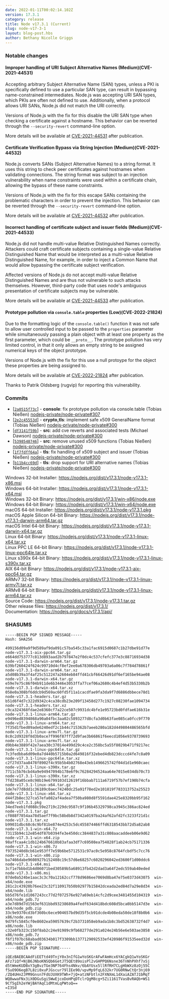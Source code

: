 ```yaml
---
date: 2022-01-11T00:02:14.102Z
version: 17.3.1
category: release
title: Node v17.3.1 (Current)
slug: node-v17-3-1
layout: blog-post.hbs
author: Bethany Nicolle Griggs
---
```


### Notable changes

#### Improper handling of URI Subject Alternative Names (Medium)(CVE-2021-44531)

Accepting arbitrary Subject Alternative Name (SAN) types, unless a PKI is specifically defined to use a particular SAN type, can result in bypassing name-constrained intermediates. Node.js was accepting URI SAN types, which PKIs are often not defined to use. Additionally, when a protocol allows URI SANs, Node.js did not match the URI correctly.

Versions of Node.js with the fix for this disable the URI SAN type when checking a certificate against a hostname. This behavior can be reverted through the `--security-revert` command-line option.

More details will be available at [CVE-2021-44531](https://cve.mitre.org/cgi-bin/cvename.cgi?name=CVE-2021-44531) after publication.

#### Certificate Verification Bypass via String Injection (Medium)(CVE-2021-44532)

Node.js converts SANs (Subject Alternative Names) to a string format. It uses this string to check peer certificates against hostnames when validating connections. The string format was subject to an injection vulnerability when name constraints were used within a certificate chain, allowing the bypass of these name constraints.

Versions of Node.js with the fix for this escape SANs containing the problematic characters in order to prevent the injection. This behavior can be reverted through the `--security-revert` command-line option.

More details will be available at [CVE-2021-44532](https://cve.mitre.org/cgi-bin/cvename.cgi?name=CVE-2021-44532) after publication.

#### Incorrect handling of certificate subject and issuer fields (Medium)(CVE-2021-44533)

Node.js did not handle multi-value Relative Distinguished Names correctly. Attackers could craft certificate subjects containing a single-value Relative Distinguished Name that would be interpreted as a multi-value Relative Distinguished Name, for example, in order to inject a Common Name that would allow bypassing the certificate subject verification.

Affected versions of Node.js do not accept multi-value Relative Distinguished Names and are thus not vulnerable to such attacks themselves. However, third-party code that uses node's ambiguous presentation of certificate subjects may be vulnerable.

More details will be available at [CVE-2021-44533](https://cve.mitre.org/cgi-bin/cvename.cgi?name=CVE-2021-44533) after publication.

#### Prototype pollution via `console.table` properties (Low)(CVE-2022-21824)

Due to the formatting logic of the `console.table()` function it was not safe to allow user controlled input to be passed to the `properties` parameter while simultaneously passing a plain object with at least one property as the first parameter, which could be `__proto__`. The prototype pollution has very limited control, in that it only allows an empty string to be assigned numerical keys of the object prototype.

Versions of Node.js with the fix for this use a null protoype for the object these properties are being assigned to.

More details will be available at [CVE-2022-21824](https://cve.mitre.org/cgi-bin/cvename.cgi?name=CVE-2022-21824) after publication.

Thanks to Patrik Oldsberg (rugvip) for reporting this vulnerability.

### Commits

- \[[`2a0515f73c`](https://github.com/nodejs/node/commit/2a0515f73c)] - **console**: fix prototype pollution via console.table (Tobias Nießen) [nodejs-private/node-private#307](https://github.com/nodejs-private/node-private/pull/307)
- \[[`2e2c45553d`](https://github.com/nodejs/node/commit/2e2c45553d)] - **crypto,tls**: implement safe x509 GeneralName format (Tobias Nießen) [nodejs-private/node-private#300](https://github.com/nodejs-private/node-private/pull/300)
- \[[`df3141f59b`](https://github.com/nodejs/node/commit/df3141f59b)] - **src**: add cve reverts and associated tests (Michael Dawson) [nodejs-private/node-private#300](https://github.com/nodejs-private/node-private/pull/300)
- \[[`5398548746`](https://github.com/nodejs/node/commit/5398548746)] - **src**: remove unused x509 functions (Tobias Nießen) [nodejs-private/node-private#300](https://github.com/nodejs-private/node-private/pull/300)
- \[[`1f7fdff64a`](https://github.com/nodejs/node/commit/1f7fdff64a)] - **tls**: fix handling of x509 subject and issuer (Tobias Nießen) [nodejs-private/node-private#300](https://github.com/nodejs-private/node-private/pull/300)
- \[[`b11b4cc69d`](https://github.com/nodejs/node/commit/b11b4cc69d)] - **tls**: drop support for URI alternative names (Tobias Nießen) [nodejs-private/node-private#300](https://github.com/nodejs-private/node-private/pull/300)

Windows 32-bit Installer: https://nodejs.org/dist/v17.3.1/node-v17.3.1-x86.msi \
Windows 64-bit Installer: https://nodejs.org/dist/v17.3.1/node-v17.3.1-x64.msi \
Windows 32-bit Binary: https://nodejs.org/dist/v17.3.1/win-x86/node.exe \
Windows 64-bit Binary: https://nodejs.org/dist/v17.3.1/win-x64/node.exe \
macOS 64-bit Installer: https://nodejs.org/dist/v17.3.1/node-v17.3.1.pkg \
macOS Apple Silicon 64-bit Binary: https://nodejs.org/dist/v17.3.1/node-v17.3.1-darwin-arm64.tar.gz \
macOS Intel 64-bit Binary: https://nodejs.org/dist/v17.3.1/node-v17.3.1-darwin-x64.tar.gz \
Linux 64-bit Binary: https://nodejs.org/dist/v17.3.1/node-v17.3.1-linux-x64.tar.xz \
Linux PPC LE 64-bit Binary: https://nodejs.org/dist/v17.3.1/node-v17.3.1-linux-ppc64le.tar.xz \
Linux s390x 64-bit Binary: https://nodejs.org/dist/v17.3.1/node-v17.3.1-linux-s390x.tar.xz \
AIX 64-bit Binary: https://nodejs.org/dist/v17.3.1/node-v17.3.1-aix-ppc64.tar.gz \
ARMv7 32-bit Binary: https://nodejs.org/dist/v17.3.1/node-v17.3.1-linux-armv7l.tar.xz \
ARMv8 64-bit Binary: https://nodejs.org/dist/v17.3.1/node-v17.3.1-linux-arm64.tar.xz \
Source Code: https://nodejs.org/dist/v17.3.1/node-v17.3.1.tar.gz \
Other release files: https://nodejs.org/dist/v17.3.1/ \
Documentation: https://nodejs.org/docs/v17.3.1/api/

### SHASUMS

```
-----BEGIN PGP SIGNED MESSAGE-----
Hash: SHA256

499156d09a9f9d589af9da091c57ba545c33a1fac6915d0687c1b27dbe91d77e  node-v17.3.1-aix-ppc64.tar.gz
e664dd753777c813d893aad2b797847e2f0dc4c537cfefc377e3c88716934d38  node-v17.3.1-darwin-arm64.tar.gz
639bf260424f624c99710d4cf8ef2ee0a678306db49703a6a06c7f784d78861f  node-v17.3.1-darwin-arm64.tar.xz
a5d08b39a3f4af25c512247a2604eb84ffd41cbf66426d91df6ef165be94ae08  node-v17.3.1-darwin-x64.tar.gz
e59e7e75c86f04b911de6b3446e3053ffa77cef06a2680c4b4ef4d53b5330b2b  node-v17.3.1-darwin-x64.tar.xz
058e0a308bf6ddcb9d569ac60fd5f11a1cacdfae9fa3da9f7d6886dbbece78d1  node-v17.3.1-headers.tar.gz
b51d6f4d7c322d9342c4ca38cdb23e209f13458d277c1927c08230fae1094734  node-v17.3.1-headers.tar.xz
c9ca324368fdae2e8360cf7a22ce507c9931dc4bfe1e95723bd0fdfae616b31e  node-v17.3.1-linux-arm64.tar.gz
e9496ed8394868a90a04fbc3aa02c5893277d8cfa3d0b63fae085ca0fcc9f770  node-v17.3.1-linux-arm64.tar.xz
7f35d1fbed09ade6240edf2c1b44c715362b7aeeb280a182d449804486565bfd  node-v17.3.1-linux-armv7l.tar.gz
8c8c2d9328f8d3b0ace7f996f87ff72d9fae3b66861f6eecd1056e9378739693  node-v17.3.1-linux-armv7l.tar.xz
d9bb4e3889f42e7aea30c37014e499d29c4ce2c358bc5a55f8029b471f9217ec  node-v17.3.1-linux-ppc64le.tar.gz
7c3fedbba6d09e0a7d440b5715b0a2d649816f32ebed4db823dcccd4fe7c8a09  node-v17.3.1-linux-ppc64le.tar.xz
c2f27d37aa8478f8902f4c95b5b4b02768e43eb1496625742f04d1d1e960caec  node-v17.3.1-linux-s390x.tar.gz
7711c5b76cbd4a9e94947094b178e6f9c76284294524aa64e7015e034db70c73  node-v17.3.1-linux-s390x.tar.xz
7fd238a05ce8c98b19e6799103d12619f16bbab7111a6719f57b7ef190b74cfa  node-v17.3.1-linux-x64.tar.gz
1de7e77d8dd1c36189c0aec74240dc25a91f78ed2e101819f783313752a25523  node-v17.3.1-linux-x64.tar.xz
d44f2b8ec327ca57efa082af4adea7f50ba980d8f5591dae425e8320bb95f162  node-v17.3.1.pkg
34ed7eeb1fd088c59e2719c229dc9587c9f106b45329798ca3945c386ac824ed  node-v17.3.1.tar.gz
cf088f7854aa78d5aef7f9bc58bdb8d7342a0197ba24af62afd2fc3233f21d1c  node-v17.3.1.tar.xz
b99031dbc68c6c9bf81be874e4253c5dc455874466ffd6318543bb72d5a82ab8  node-v17.3.1-win-x64.7z
73115b94c12e854df87b0394fe3e450dcc3844837a31c808aacaddeeb06e9d62  node-v17.3.1-win-x64.zip
98affcaa4c1db124b676610b83afaa3df7c69508ea754828f1ab24cb75171336  node-v17.3.1-win-x86.7z
f9735240d8cb61e953ff7e59b6be5712531c97ac0c5e958c8764fcbdf5c7cc76  node-v17.3.1-win-x86.zip
ba7466dabe9608927b152408c19c57d6e68257c6020296042ed3600f1d00ddc6  node-v17.3.1-x64.msi
3cf1e7bbbd1b4d06071bed30589b5a68913fb42d2dad3a64f2edc559ab40eded  node-v17.3.1-x86.msi
87de0a524be1aac3c3c70a12162ccf778d9686ee7069d8ba47e75e0373d43075  win-x64/node.exe
281c2c43920b76ee23c32f110917b50b92977b15842dceada2ed84d7a29e8d34  win-x64/node.lib
bb5d76fe1d1067243cc77d2f072576e927a69eb14cfc2d9cee3481455d104319  win-x64/node_pdb.7z
a3e7d89d7d1563ef631bbd93238689a4fedf634d418bdc608d5bca0bb5147d3e  win-x64/node_pdb.zip
33c9e9370cd3bf360bc6ece904657bd9d35f5cb91dcde4b08eda50de18f8b0b6  win-x86/node.exe
9d79fc5845cf0e8602ea59057639cf2b3731058eb9ada1b8c3bd52638732f4d7  win-x86/node.lib
c32e0fb323c150f8ab2c24e91989c9fb68277de291a024e24b56e6e503ae3858  win-x86/node_pdb.7z
f6f1f07bc68abad03634b017f3309bb1377129092533ef420986f91535eed32d  win-x86/node_pdb.zip
-----BEGIN PGP SIGNATURE-----

iQEzBAEBCAAdFiEETtd49TnjY0x3nIfG1wYoSKGrAFwFAmHcx6YACgkQ1wYoSKGr
AFz7iQf+NjB6JNboKNSQb6GetJT5QEt89oisPl2vGHPPQ6Nsne36TnNhPXhf7xSj
d5tWmeKUDBxY3gBvzTGe3NP764Fhs4Nkv/6bAYUsx5llRfRH7CLgHbWXz8zOj55C
fSuO9O6egB7L8zi0xuPJGscur79lIEe90/vpvMp9fqL632kr7UG0RNwCtQr3nj69
/ZQ4UHn2JPM9Gnsn7FdUJUXK9TWh+7jQ+atzNFbtln2FXNXmL1dXaiAZATJ1bMqT
WQ8wwaFNx3iX0DGuSgi5WwEjcoDoHPqDTclrQgM8cg+5Zi1161TVasBvRAQb+WS1
9Cf5gIh2eYWjBAYAqC1dMtmLqPWtoQ==
=I3Sd
-----END PGP SIGNATURE-----

```

